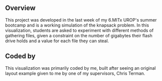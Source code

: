 ## Overview
This project was developed in the last week of my 6.MITx UROP's summer bootcamp and is a working simulation of the knapsack problem. In this visualization, students are asked to experiment with different methods of gathering files, given a constraint on the number of gigabytes their flash drive holds and a value for each file they can steal.

## Coded by
This visualization was primarily coded by me, built after seeing an original layout example given to me by one of my supervisors, Chris Terman.

